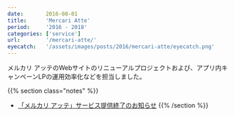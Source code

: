 ```yaml
---
date:       2016-08-01
title:      'Mercari Atte'
period:     '2016 - 2018'
categories: ['service']
url:        '/mercari-atte/'
eyecatch:   '/assets/images/posts/2016/mercari-atte/eyecatch.png'
---
```


メルカリ アッテのWebサイトのリニューアルプロジェクトおよび、アプリ内キャンペーンLPの運用効率化などを担当しました。

{{% section class="notes" %}}
- [「メルカリ アッテ」サービス提供終了のお知らせ](https://about.mercari.com/press/news/articles/20180316_atte_close/)
{{% /section %}}